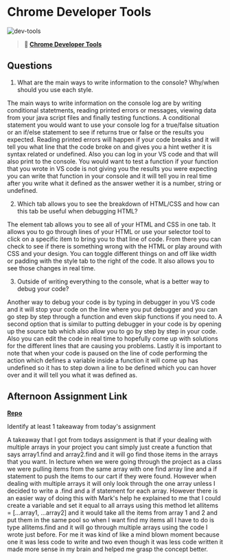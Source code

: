 # Chrome Developer Tools

![dev-tools](https://bcw.blob.core.windows.net/public/img/lesson-images/4571780153354770)

> **📖 [Chrome Developer Tools](https://codeworksacademy.com/fs-student-guide/resources/wk2/03-Chrome-Dev-Tools)**

## Questions

1. What are the main ways to write information to the console? Why/when should you use each style.

 The main ways to write information on the console log are by writing conditional statetments, reading printed errors or messages,
 viewing data from your java script files and finally testing functions. A conditional statement you would want to use your console log for a true/false situation or an if/else statement to see if returns true or false or the results you expected. Reading printed errors will happen if your code breaks and it will tell you what line that the code broke on and gives you a hint wether it is syntax related or undefined. Also you can log in your VS code and that will also print to the console. You would want to test a function if your function that you wrote in VS code is not giving you the results you were expecting you can write that function in your console and it will tell you in real time after you write what it defined as the answer wether it is a number, string or undefined.

2. Which tab allows you to see the breakdown of HTML/CSS and how can this tab be useful when debugging HTML?

The element tab allows you to see all of your HTML and CSS in one tab. It allows you to go through lines of your HTML or use your selector tool to click on a specific item to bring you to that line of code. From there you can check to see if there is something wrong with the HTML or play around with CSS and your design. You can toggle different things on and off like width or padding with the style tab to the right of the code. It also allows you to see those changes in real time.

3. Outside of writing everything to the console, what is a better way to debug your code?

Another way to debug your code is by typing in debugger in you VS code and it will stop your code on the line where you put debugger and you can go step by step through a function and even skip functions if you need to. A second option that is similar to putting debugger in your code is by opening up the source tab which also allow you to go by step by step in your code. Also you can edit the code in real time to hopefully come up with solutions for the different lines that are causing you problems. Lastly it is important to note that when your code is paused on the line of code performing the action which defines a variable inside a function it will come up has undefined so it has to step down a line to be defined which you can hover over and it will tell you what it was defined as.

## Afternoon Assignment Link

**[Repo](https://tylerrice27.github.io/May-18-Afternoon-Challenge/)**

Identify at least 1 takeaway from today's assignment

A takeaway that I got from todays assignment is that if your dealing with multiple arrays in your project you cant simply just create a function that says array1.find and array2.find and it will go find those items in the arrays that you want. In lecture when we were going through the project as a class we were pulling items from the same array with one find array line and a if statement to push the items to our cart if they were found. However when dealing with multiple arrays it will only look through the one array unless I decided to write a .find and a if statement for each array. However there is an easier way of doing this with Mark's help he explained to me that I could create a variable and set it equal to all arrays using this method let allitems = [...array1, ...array2] and it would take all the items from array 1 and 2 and put them in the same pool so when I want find my items all I have to do is type allitems.find and it will go through multiple arrays using the code I wrote just before. For me it was kind of like a mind blown moment because one it was less code to write and two even though it was less code written it made more sense in my brain and helped me grasp the concept better.